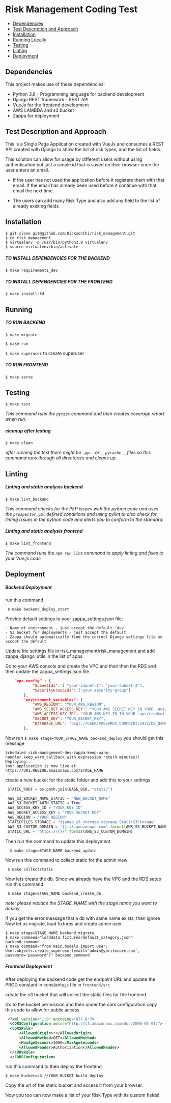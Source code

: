 #  Risk Management Coding Test
* [Dependencies](#dependencies)
* [Test Description and Approach](#test-description-and-approach)
* [Installation](#installation)
* [Running Locally](#running)
* [Testing](#testing)
* [Linting](#testing)
* [Deployment](#deployment)

## Dependencies

This project makes use of these dependencies:

* Python 3.8 - Programming language for backend development
* Django REST framework - REST API
* VueJs for the frontend development
* AWS LAMBDA and s3 bucket
* Zappa for deployment


## Test Description and Approach
This is a Single Page Application created with VueJs and consumes a REST API created with Django
to show the list of risk types, and the list of fields.  

This solution can allow for usage by different users without using 
authentication but just a simple id that is saved on their browser once 
the user enters an email.

* If the user has not used the application before it registers them with
that email. If the email has already been used before it continue with that email the
next time.
  
* The users can add many Risk Type and also add any field to the list of already existing fields

## Installation
```
$ git clone git@github.com:DicksonChi/risk_management.git
$ cd risk_management
$ virtualenv -p /usr/bin/python3.9 virtualenv
$ source virtualenv/bin/activate
```


##### TO INSTALL DEPENDENCIES FOR THE BACKEND
`$ make requirements_dev`

##### TO INSTALL DEPENDENCIES FOR THE FRONTEND
`$ make install-fd`

## Running

##### TO RUN BACKEND
`$ make migrate`
 
`$ make run`
 
`$ make superuser` to create superuser


##### TO RUN FRONTEND
`$ make serve `


## Testing

`$ make test`

 *This command runs the `pytest` command and then creates coverage report when run.* 

##### cleanup after testing
`$ make clean`

 *after running the test there might be `.pyc ` or `__pycache__` files
so this command runs through all directories and cleans up.*


## Linting
##### Linting and static analysis backend
`$ make lint_backend`

*This command checks for the PEP issues with the python code and uses 
the `prospector.yml` defined conditions and using pylint to also check 
for linting issues in the python code and alerts you to conform to the standard.*

##### Linting and static analysis frontend
`$ make lint_frontend`

*The command runs the `npm run lint` command to apply linting
and fixes to your Vue.js code*


## Deployment

##### Backend Deployment
run this command

  ` $ make backend_deploy_start`

Provide default settings to your zappa_settings.json file:

```
- Name of environment - just accept the default 'dev'
- S3 bucket for deployments - just accept the default
- Zappa should automatically find the correct Django settings file so accept the default
```

Update the settings file in risk_management/risk_management and add zappa_django_utils in the list of apps

Go to your AWS console and create the VPC and then then the RDS and then update the zappa_settings.json file
```JSON
    "vpc_config" : {
            "SubnetIds": [ "your-subnet-1", "your-subnet-2"],
            "SecurityGroupIds": ["your-security-group"]
        },
        "environment_variables": {
            "AWS_REGION": "YOUR_AWS_REGION",
            "AWS_SECRET_ACCESS_KEY": "YOUR AWS SECRET KEY IN YOUR .aws/credentials FILE",
            "AWS_ACCESS_KEY_ID": "YOUR AWS KEY ID IN YOUR .aws/credentials FILE",
            "SECRET_KEY": "YOUR_SECRET_KEY",
            "DATABASE_URL": "psql://USER:PASS@RDS_ENDPOINT:5432/DB_NAME"
        },
```

Now run `$ make stage=YOUR_STAGE_NAME backend_deploy`
you should get this message 
  ```
  Scheduled risk-management-dev-zappa-keep-warm-handler.keep_warm_callback with expression rate(4 minutes)!
  Deploying..
  Your application is now live at https://URI.REGION.amazonaws.com/STAGE_NAME
  ```
create a new bucket for the static folder and add this to your settings
 ```PYTHON
  STATIC_ROOT = os.path.join(BASE_DIR, "static")

  AWS_S3_BUCKET_NAME_STATIC = "NEW_BUCKET_NAME"
  AWS_S3_BUCKET_AUTH_STATIC = True
  AWS_ACCESS_KEY_ID = "YOUR_KEY_ID"
  AWS_SECRET_ACCESS_KEY = "YOUR SECRET KEY"
  AWS_REGION = "YOUR REGION"
  STATICFILES_STORAGE = "django_s3_storage.storage.StaticS3Storage"
  AWS_S3_CUSTOM_DOMAIN = "{}.s3.amazonaws.com".format(AWS_S3_BUCKET_NAME_STATIC)
  STATIC_URL = "https://{}/".format(AWS_S3_CUSTOM_DOMAIN)
```

Then run the command to update this deployment

   ```
     $ make stage=STAGE_NAME backend_update
   ```

Now run this command to collect static for the admin view

  ```
   $ make collectstatic
  ```

Now lets create the db. Since we already have the VPC and the RDS setup
run this command
  ```
   $ make stage=STAGE_NAME backend_create_db
   ```
*note: please replace the STAGE_NAME with the stage name you want to deploy*

If you get the error message that a db with same name exists, then ignore
 Now let us migrate, load fixtures and create admin user
```
$ make stage=STAGE_NAME backend_migrate
$ make command="loaddata fixtures/default_category.json" backend_command
$ make command="from main.models import User; User.objects.create_superuser(email='admin@ybritecore.com', password='password')" backend_command
```

##### Frontend Deployment
After deploying the backend code get the endpoint URL and update the PROD constant in constants.js file in 
`frontend/src` 

create the s3 bucket that will collect the static files for the frontend.

Go to the bucket permission and then under the cors configuration copy this code to allow for public access
  ``` XML
   <?xml version="1.0" encoding="UTF-8"?>
    <CORSConfiguration xmlns="http://s3.amazonaws.com/doc/2006-03-01/">
    <CORSRule>
        <AllowedOrigin>*</AllowedOrigin>
        <AllowedMethod>GET</AllowedMethod>
        <MaxAgeSeconds>3000</MaxAgeSeconds>
        <AllowedHeader>Authorization</AllowedHeader>
    </CORSRule>
    </CORSConfiguration>
  ```

run this command to then deploy the frontend

  `$ make bucket=s3://YOUR_BUCKET build_deploy`

Copy the url of the static bucket and access it from your browser.

Now you too can now make a list of your Risk Type with its custom fields!

